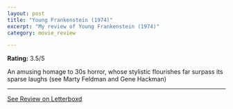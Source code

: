 ```yaml
---
layout: post
title: "Young Frankenstein (1974)"
excerpt: "My review of Young Frankenstein (1974)"
category: movie_review

---
```


**Rating:** 3.5/5

An amusing homage to 30s horror, whose stylistic flourishes far surpass its sparse laughs (see Marty Feldman and Gene Hackman)

<hr>

[See Review on Letterboxd](https://boxd.it/2dfaeP)
